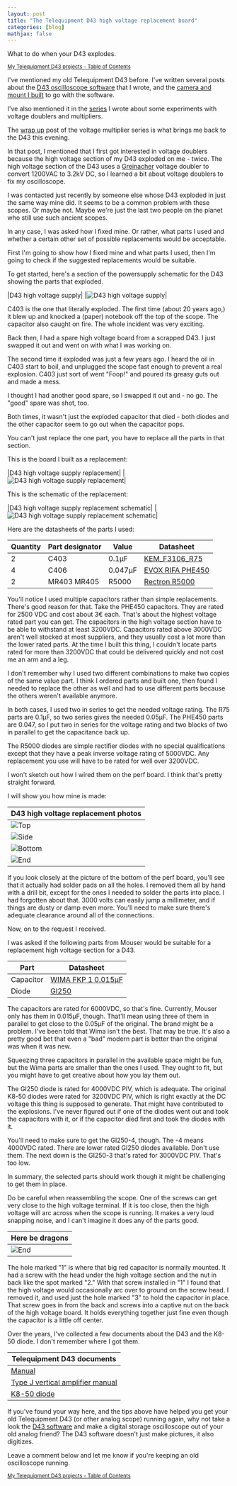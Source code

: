 ```yaml
---
layout: post
title: "The Telequipment D43 high voltage replacement board"
categories: [blog]
mathjax: false
---
```

What to do when your D43 explodes.

<sub>[My Telequipment D43 projects - Table of Contents](d43toc)</sub>

I've mentioned my old Telequipment D43 before.  I've written several posts about the [D43 oscilloscope software](https://github.com/JosephEoff/D43) that I wrote, and the [camera and mount I built](new-oscilloscope-camera) to go with the software.

I've also mentioned it in the [series](2-voltagemultiplier-toc) I wrote about some experiments with voltage doublers and multipliers.

The [wrap up](diode-capacitors-volts-pt8) post of the voltage multiplier series is what brings me back to the D43 this evening.

In that post, I mentioned that I first got interested in voltage doublers because the high voltage section of my D43 exploded on me - twice.  The high voltage section of the D43 uses a [Greinacher](diode-capacitors-volts-pt2) voltage doubler to convert 1200VAC to 3.2kV DC, so I learned a bit about voltage doublers to fix my oscilloscope.

I was contacted just recently by someone else whose D43 exploded in just the same way mine did.  It seems to be a common problem with these scopes.  Or maybe not.  Maybe we're just the last two people on the planet who still use such ancient scopes.

In any case, I was asked how I fixed mine.  Or rather, what parts I used and whether a certain other set of possible replacements would be acceptable.

First I'm going to show how I fixed mine and what parts I used, then I'm going to check if the suggested replacements would be suitable.

To get started, here's a section of the powersupply schematic for the D43 showing the parts that exploded.

|D43 high voltage supply|
|![D43 high voltage supply](/assets/2020-04-03-d43hv/D43-PowerSupply.png)|

C403 is the one that literally exploded.  The first time (about 20 years ago,) it blew up and knocked a (paper) notebook off the top of the scope.  The capacitor also caught on fire.  The whole incident was very exciting.

Back then, I had a spare high voltage board from a scrapped D43.  I just swapped it out and went on with what I was working on.

The second time it exploded was just a few years ago.  I heard the oil in C403 start to boil, and unplugged the scope fast enough to prevent a real explosion.  C403 just sort of went "Foop!" and poured its greasy guts out and made a mess.

I thought I had another good spare, so I swapped it out and - no go.  The "good" spare was shot, too.

Both times, it wasn't just the exploded capacitor that died - both diodes and the other capacitor seem to go out when the capacitor pops. 

You can't just replace the one part, you have to replace all the parts in that section.

This is the board I built as a replacement:

|D43 high voltage supply replacement|
|![D43 high voltage supply replacement](/assets/2020-04-03-d43hv/D43-PowerSupply_replacement.jpg)|

This is the schematic of the replacement:

|D43 high voltage supply replacement schematic|
|![D43 high voltage supply replacement schematic](/assets/2020-04-03-d43hv/schematic.png)|

Here are the datasheets of the parts I used:

|Quantity|Part designator|Value  |Datasheet|
|--------|---------------|-------|---------|
|2       |C403           |0.1µF  |[KEM_F3106_R75](/assets/2020-04-03-d43hv/KEM_F3106_R75.pdf)|
|4       |C406           |0.047µF|[EVOX RIFA PHE450](/assets/2020-04-03-d43hv/phe450.pdf)|
|2       |MR403 MR405    |R5000  |[Rectron R5000](/assets/2020-04-03-d43hv/r2500-r5000.pdf)|

You'll notice I used multiple capacitors rather than simple replacements.  There's good reason for that.  Take the PHE450 capacitors.  They are rated for 2500 VDC and cost about 3€ each.  That's about the highest voltage rated part you can get.  The capacitors in the high voltage section have to be able to withstand at least 3200VDC.  Capacitors rated above 3000VDC aren't well stocked at most suppliers, and they usually cost a lot more than the lower rated parts.  At the time I built this thing, I couldn't locate parts rated for more than 3200VDC that could be delivered quickly and not cost me an arm and a leg.

I don't remember why I used two different combinations to make two copies of the same value part.  I think I ordered parts and built one, then found I needed to replace the other as well and had to use different parts because the others weren't available anymore.

In both cases, I used two in series to get the needed voltage rating.  The R75 parts are 0.1µF, so two series gives the needed 0.05µF.  The PHE450 parts are 0.047, so I put two in series for the voltage rating and two blocks of two in parallel to get the capacitance back up.

The R5000 diodes are simple rectifier diodes with no special qualifications except that they have a peak inverse voltage rating of 5000VDC.  Any replacement you use will have to be rated for well over 3200VDC.

I won't sketch out how I wired them on the perf board.  I think that's pretty straight forward.

I will show you how mine is made:

|D43 high voltage replacement photos|
|-----------------------------------|
|![Top](/assets/2020-04-03-d43hv/hv1.jpg)|
|![Side](/assets/2020-04-03-d43hv/hv2.jpg)|
|![Bottom](/assets/2020-04-03-d43hv/hv3.jpg)|
|![End](/assets/2020-04-03-d43hv/hv4.jpg)|

If you look closely at the picture of the bottom of the perf board, you'll see that it actually had solder pads on all the holes.  I removed them all by hand with a drill bit, except for the ones I needed to solder the parts into place.  I had forgotten about that.  3000 volts can easily jump a millimeter, and if things are dusty or damp even more.  You'll need to make sure there's adequate clearance around all of the connections.

Now, on to the request I received.

I was asked if the following parts from Mouser would be suitable for a replacement high voltage section for a D43.

|Part|Datasheet|
|----|---------|
|Capacitor|[WIMA FKP 1 0.015µF](/assets/2020-04-03-d43hv/e_WIMA_FKP_1-1139839.pdf)|
|Diode|[GI250](gi2501.pdf)|

The capacitors are rated for 6000VDC, so that's fine.  Currently, Mouser only has them in 0.015µF, though.  That'll mean using three of them in parallel to get close to the 0.05µF of the original.  The brand might be a problem.  I've been told that Wima isn't the best.  That may be true. It's also a pretty good bet that even a "bad" modern part is better than the original was when it was new.

Squeezing three capacitors in parallel in the available space might be fun, but the Wima parts are smaller than the ones I used.  They ought to fit, but you might have to get creative about how you lay them out.

The GI250 diode is rated for 4000VDC PIV, which is adequate.  The original K8-50 diodes were rated for 3200VDC PIV, which is right exactly at the DC voltage this thing is supposed to generate.  That might have contributed to the explosions.  I've never figured out if one of the diodes went out and took the capacitors with it, or if the capacitor died first and took the diodes with it.

You'll need to make sure to get the GI250-4, though.  The -4 means 4000VDC rated.  There are lower rated GI250 diodes available.  Don't use them.  The next down is the GI250-3 that's rated for 3000VDC PIV.  That's too low.

In summary, the selected parts should work though it might be challenging to get them in place.

Do be careful when reassembling the scope.  One of the screws can get very close to the high voltage terminal.  If it is too close, then the high voltage will arc across when the scope is running.  It makes a very loud snapping noise, and I can't imagine it does any of the parts good.

|Here be dragons|
|---------------|
|![End](/assets/2020-04-03-d43hv/mountingscrews.jpg)|

The hole marked "1" is where that big red capacitor is normally mounted.  It had a screw with the head under the high voltage section and the nut in back like the spot marked "2."  With that screw installed in "1" I found that the high voltage would occasionally arc over to ground on the screw head.  I removed it, and used just the hole marked "3" to hold the capacitor in place.  That screw goes in from the back and screws into a captive nut on the back of the high voltage board.  It holds everything together just fine even though the capacitor is a little off center.

Over the years, I've collected a few documents about the D43 and the K8-50 diode.  I don't remember where I got them.

|Telequipment D43 documents|
|--------------------------|
|[Manual](/assets/2020-04-03-d43hv/d43.pdf)|
|[Type J vertical amplifier manual](d43_TypeJ.pdf)|
|[K8-50 diode](K8-50datasheet1.pdf)|

If you've found your way here, and the tips above have helped you get your old Telequipment D43 (or other analog scope) running again, why not take a look the [D43 software](https://github.com/JosephEoff/D43) and make a digital storage oscilloscope out of your old analog friend?  The D43 software doesn't just make pictures, it also digitizes.

Leave a comment below and let me know if you're keeping an old oscilloscope running.

<sub>[My Telequipment D43 projects - Table of Contents](d43toc)</sub>
